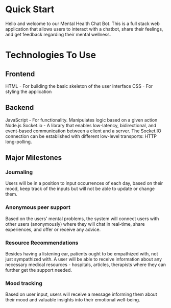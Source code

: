 # Quick Start #

Hello and welcome to our Mental Health Chat Bot. This is a full stack web application that allows users to interact with a chatbot, share their feelings, and get feedback regarding their mental wellness.

# Technologies To Use #

## Frontend ##
HTML - For building the basic skeleton of the user interface
CSS - For styling the application

## Backend ##
JavaScript - For functionality. Manipulates logic based on a given action
Node.js
Socket.io - A library that enables low-latency, bidirectional, and event-based communication between a client and a server. The Socket.IO connection can be established with different low-level transports: HTTP long-polling.

## Major Milestones ##

### Journaling ###

Users will be in a position to input occurrences of each day, based on their mood, keep track of the inputs but will not be able to update or change them.

### Anonymous peer support ###

Based on the users' mental problems, the system will connect users with other users (anonymously) where they will chat in real-time, share experiences, and offer or receive any advice.

### Resource Recommendations ###

Besides having a listening ear, patients ought to be empathized with, not just sympathized with. A user will be able to receive information about any necessary medical resources - hospitals, articles, therapists where they can further get the support needed.

### Mood tracking ###

Based on user input, users will receive a message informing them about their mood and valuable insights into their emotional well-being.
